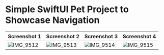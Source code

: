 # Simple SwiftUI Pet Project to Showcase Navigation

| Screenshot 1 | Screenshot 2 | Screenshot 3 | Screenshot 4 |
|--------------|--------------|--------------|--------------|
| ![IMG_9512](https://github.com/user-attachments/assets/485c23d7-2569-422f-9f79-b5f3b8c46f7c) | ![IMG_9513](https://github.com/user-attachments/assets/6996bff7-7d6d-4d83-836f-516155eb58aa) | ![IMG_9514](https://github.com/user-attachments/assets/d3b14f92-cfed-41f9-87c3-faff2a944ec0) | ![IMG_9515](https://github.com/user-attachments/assets/a93016fe-f59a-4274-a418-c0f5d8c53bd0) |
